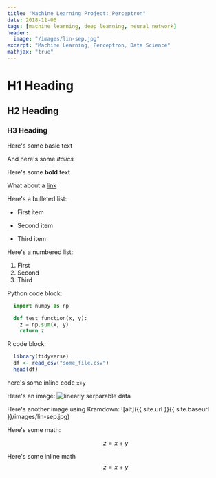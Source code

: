 ```yaml
---
title: "Machine Learning Project: Perceptron"
date: 2018-11-06
tags: [machine learning, deep learning, neural network]
header:
  image: "/images/lin-sep.jpg"
excerpt: "Machine Learning, Perceptron, Data Science"
mathjax: "true"
---
```


# H1 Heading

## H2 Heading

### H3 Heading

Here's some basic text

And here's some *italics*

Here's some **bold** text

What about a [link](https://github.com/brandinho)

Here's a bulleted list:
* First item
+ Second item
- Third item

Here's a numbered list:
1. First
2. Second
3. Third

Python code block:
```python
  import numpy as np

  def test_function(x, y):
    z = np.sum(x, y)
    return z
```

R code block:
```r
  library(tidyverse)
  df <- read_csv("some_file.csv")
  head(df)
```

here's some inline code `x+y`

Here's an image:
<img src="{{ site.url }}{{ site.baseurl }}/images/lin-sep.jpg" alt="linearly serparable data">

Here's another image using Kramdown:
![alt]({{ site.url }}{{ site.baseurl }}/images/lin-sep.jpg)

Here's some math:

$$z=x+y$$

Here's some inline math $$z=x+y$$
